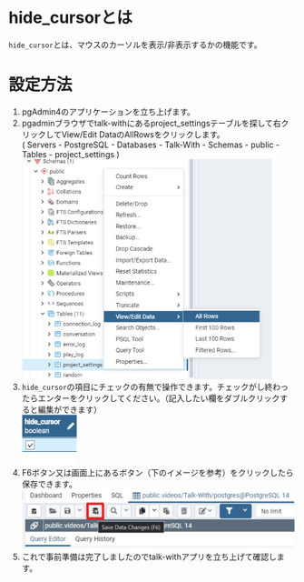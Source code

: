 # hide_cursorとは
`hide_cursor`とは、マウスのカーソルを表示/非表示するかの機能です。

# 設定方法
1. pgAdmin4のアプリケーションを立ち上げます。
2. pgadminブラウザでtalk-withにあるproject_settingsテーブルを探して右クリックしてView/Edit DataのAllRowsをクリックします。      
   ( Servers - PostgreSQL - Databases - Talk-With - Schemas - public - Tables - project_settings )
   ![マウスカーソル画面1](./images/pg/pgadmin/open_the_project_settings_table.png)
3. `hide_cursor`の項目にチェックの有無で操作できます。チェックがし終わったらエンターをクリックしてください。（記入したい欄をダブルクリックすると編集ができます）  
   ![マウスカーソル画面2](./images/pg/functional_description_Img/hide_cursor/hide_cursor_list.png)
4. F6ボタン又は画面上にあるボタン（下のイメージを参考）をクリックしたら保存できます。
  ![マウスカーソル画面3](./images/pg/pgadmin/save_data(F6).png)
5. これで事前準備は完了しましたのでtalk-withアプリを立ち上げて確認します。
